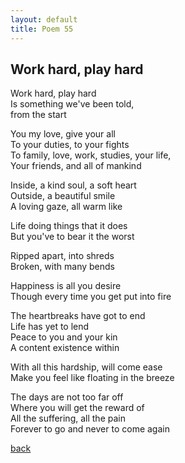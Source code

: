```yaml
---
layout: default
title: Poem 55
---
```


## Work hard, play hard

Work hard, play hard \
Is something we've been told, \
from the start

You my love, give your all \
To your duties, to your fights \
To family, love, work, studies, your life, \
Your friends, and all of mankind

Inside, a kind soul, a soft heart \
Outside, a beautiful smile \
A loving gaze, all warm like

Life doing things that it does \
But you've to bear it the worst

Ripped apart, into shreds \
Broken, with many bends

Happiness is all you desire \
Though every time you get put into fire

The heartbreaks have got to end \
Life has yet to lend \
Peace to you and your kin \
A content existence within

With all this hardship, will come ease \
Make you feel like floating in the breeze

The days are not too far off \
Where you will get the reward of \
All the suffering, all the pain \
Forever to go and never to come again


 [back](../index-page.html)